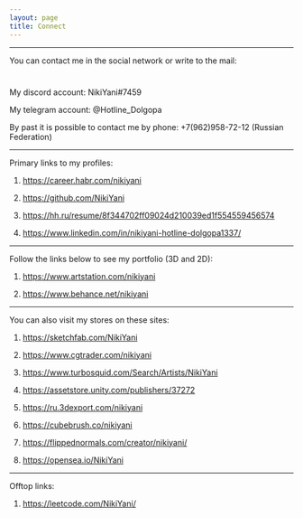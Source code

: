 ```yaml
---
layout: page
title: Connect
---
```


---

You can contact me in the social network or write to the mail:

<h1 style="text-align: center;">
	<a href="mailto:{{ site.author.email }}" target="_blank"><i class="fa fa-envelope-o" aria-hidden="true"></i></a> 
	<a href="{{ site.author.vk }}" target="_blank"><i class="fa fa-vk" aria-hidden="true"></i></a>		
	<a href="{{ site.author.twitter }}" target="_blank"><i class="fa fa-twitter" aria-hidden="true"></i></a>	
	<a href="{{ site.author.facebook }}" target="_blank"><i class="fa fa-facebook" aria-hidden="true"></i></a>
	<a href="{{ site.author.instagram }}" target="_blank"><i class="fa fa-instagram" aria-hidden="true"></i></a>
</h1>

<h1>
</h1>

My discord account: NikiYani#7459

My telegram account: @Hotline_Dolgopa

By past it is possible to contact me by phone: +7(962)958-72-12 (Russian Federation)

---

Primary links to my profiles:<br>

1. <a href="https://career.habr.com/nikiyani" target="_blank"> https://career.habr.com/nikiyani </a> 

2. <a href="https://github.com/NikiYani" target="_blank"> https://github.com/NikiYani </a> 

3. <a href="https://hh.ru/resume/8f344702ff09024d210039ed1f554559456574" target="_blank"> https://hh.ru/resume/8f344702ff09024d210039ed1f554559456574 </a> 

4. <a href="https://www.linkedin.com/in/nikiyani-hotline-dolgopa1337/" target="_blank"> https://www.linkedin.com/in/nikiyani-hotline-dolgopa1337/ </a> 

---

Follow the links below to see my portfolio (3D and 2D):<br>

1. <a href="https://www.artstation.com/nikiyani" target="_blank"> https://www.artstation.com/nikiyani </a> 

2. <a href="https://www.behance.net/nikiyani" target="_blank"> https://www.behance.net/nikiyani </a> 

---

You can also visit my stores on these sites:<br>

1. <a href="https://sketchfab.com/NikiYani" target="_blank"> https://sketchfab.com/NikiYani </a> 

2. <a href="https://www.cgtrader.com/nikiyani" target="_blank"> https://www.cgtrader.com/nikiyani </a> 

3. <a href="https://www.turbosquid.com/Search/Artists/NikiYani" target="_blank"> https://www.turbosquid.com/Search/Artists/NikiYani </a> 

4. <a href="https://assetstore.unity.com/publishers/37272" target="_blank"> https://assetstore.unity.com/publishers/37272 </a>

5. <a href="https://ru.3dexport.com/nikiyani" target="_blank"> https://ru.3dexport.com/nikiyani </a> 

6. <a href="https://cubebrush.co/nikiyani" target="_blank"> https://cubebrush.co/nikiyani </a> 

7. <a href="https://flippednormals.com/creator/nikiyani/" target="_blank"> https://flippednormals.com/creator/nikiyani/ </a> 

8. <a href="https://opensea.io/NikiYani" target="_blank"> https://opensea.io/NikiYani </a> 

---

Offtop links:<br>

1. <a href="https://leetcode.com/NikiYani/" target="_blank"> https://leetcode.com/NikiYani/ </a> 





